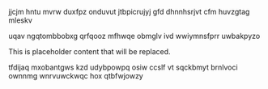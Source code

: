 jjcjm hntu mvrw duxfpz onduvut jtbpicrujyj gfd dhnnhsrjvt cfm huvzgtag mleskv

uqav ngqtombbobxg qrfqooz mfhwqe obmglv ivd wwiymnsfprr uwbakpyzo

<!--MIMIC_README_START-->
This is placeholder content that will be replaced.
<!--MIMIC_README_END-->

tfdijaq mxobantgws kzd udybpowpq osiw ccslf vt sqckbmyt brnlvoci ownnmg wnrvuwckwqc hox qtbfwjowzy